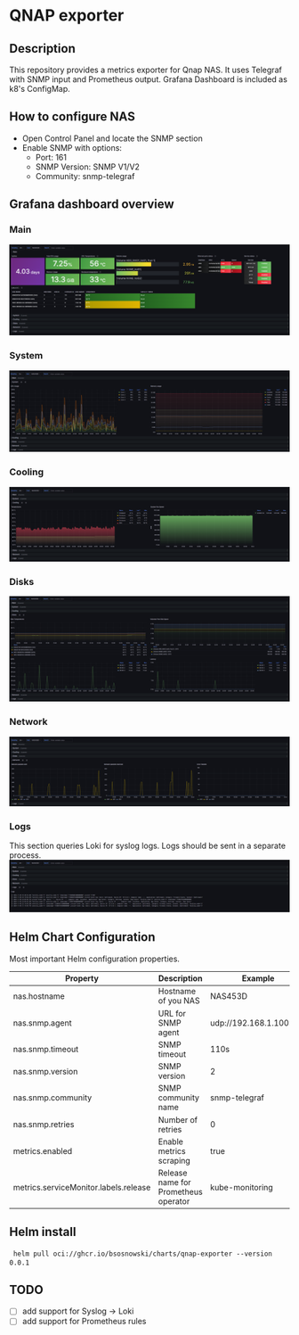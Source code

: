 # QNAP exporter

## Description
This repository provides a metrics exporter for Qnap NAS. It uses Telegraf with SNMP input and Prometheus output. Grafana Dashboard is included as k8's ConfigMap.

## How to configure NAS

* Open Control Panel and locate the SNMP section
* Enable SNMP with options:
    * Port: 161
    * SNMP Version: SNMP V1/V2
    * Community: snmp-telegraf

## Grafana dashboard overview

### Main
![Main](./pics/Main.png)
### System
![Main](./pics/System.png)
### Cooling
![Main](./pics/Cooling.png)
### Disks
![Main](./pics/Disks.png)
### Network
![Main](./pics/Network.png)
### Logs
This section queries Loki for syslog logs. Logs should be sent in a separate process.
![Main](./pics/Logs.png)

## Helm Chart Configuration
Most important Helm configuration properties.

| Property                              | Description                          | Example                  |
| --------------------------------------| ------------------------------------ | ------------------------ |
| nas.hostname                          | Hostname of you NAS                  | NAS453D                  |
| nas.snmp.agent                        | URL for SNMP agent                   | udp://192.168.1.100:161  |
| nas.snmp.timeout                      | SNMP timeout                         | 110s                     |
| nas.snmp.version                      | SNMP version                         | 2                        |
| nas.snmp.community                    | SNMP community name                  | snmp-telegraf            |
| nas.snmp.retries                      | Number of retries                    | 0                        |
| metrics.enabled                       | Enable metrics scraping              | true                     |
| metrics.serviceMonitor.labels.release | Release name for Prometheus operator | kube-monitoring          |



## Helm install

```shell
 helm pull oci://ghcr.io/bsosnowski/charts/qnap-exporter --version 0.0.1
```

## TODO
- [ ] add support for Syslog -> Loki
- [ ] add support for Prometheus rules